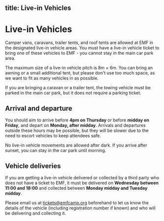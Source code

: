 title: Live-in Vehicles
---
# Live-in Vehicles

Camper vans, caravans, trailer tents, and roof tents are allowed at EMF in the designated live-in vehicle areas. You must have a live-in vehicle ticket to bring one of these vehicles to EMF - you cannot stay in the main car park area.

The maximum size of a live-in vehicle pitch is 8m × 6m. You can bring an awning or a small additional tent, but please don't use too much space, as we want to fit as many vehicles in as possible.

If you are bringing a caravan or a trailer tent, the towing vehicle must be parked in the main car park, but it does not require a parking ticket.

## Arrival and departure

You should aim to arrive before **4pm on Thursday** or before **midday on Friday**, and depart on **Monday, after midday**. Arrivals and departures outside these hours may be possible, but they will be slower due to the need to escort vehicles to keep attendees safe.

No live-in vehicle movements are allowed after dark. If you arrive after sunset, you can stay in the car park until morning.

## Vehicle deliveries

If you are getting a live-in vehicle delivered or collected by a third party who does not have a ticket to EMF, it must be delivered on **Wednesday between 11:00 and 18:00** and collected between **Monday midday and Tuesday midday**.

Please email us at [tickets@emfcamp.org](mailto:tickets@emfcamp.org) beforehand to let us know the details of the vehicle (including registration number if known) and who will be delivering and collecting it.